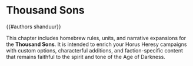 # Thousand Sons

{{#authors shanduur}}

This chapter includes homebrew rules, units, and narrative expansions for the **Thousand Sons**. It is intended to enrich your Horus Heresy campaigns with custom options, characterful additions, and faction-specific content that remains faithful to the spirit and tone of the Age of Darkness.

